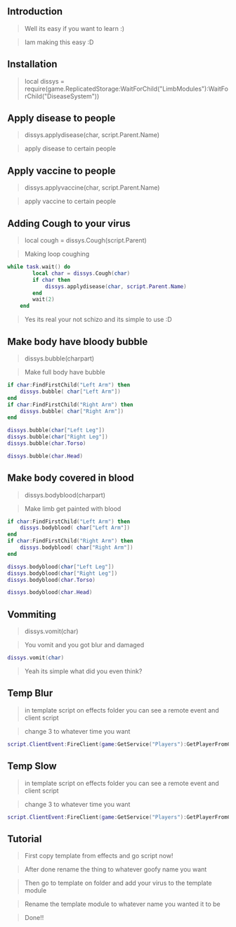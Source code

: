 ## Introduction

> Well its easy if you want to learn :)

> Iam making this easy :D

## Installation

> local dissys = require(game.ReplicatedStorage:WaitForChild("LimbModules"):WaitForChild("DiseaseSystem"))

## Apply disease to people

> dissys.applydisease(char, script.Parent.Name)

> apply disease to certain people

## Apply vaccine to people

> dissys.applyvaccine(char, script.Parent.Name)

> apply vaccine to certain people

## Adding Cough to your virus

> local cough = dissys.Cough(script.Parent) 

> Making loop coughing

```lua
while task.wait() do
        local char = dissys.Cough(char)
        if char then
            dissys.applydisease(char, script.Parent.Name)
        end
        wait(2)
    end
```

> Yes its real your not schizo and its simple to use :D

## Make body have bloody bubble

> dissys.bubble(charpart)

> Make full body have bubble

```lua
if char:FindFirstChild("Left Arm") then
	dissys.bubble( char["Left Arm"])
end
if char:FindFirstChild("Right Arm") then
	dissys.bubble( char["Right Arm"])
end

dissys.bubble(char["Left Leg"])
dissys.bubble(char["Right Leg"])
dissys.bubble(char.Torso)

dissys.bubble(char.Head)
```

## Make body covered in blood

> dissys.bodyblood(charpart)

> Make limb get painted with blood

```lua
if char:FindFirstChild("Left Arm") then
	dissys.bodyblood( char["Left Arm"])
end
if char:FindFirstChild("Right Arm") then
	dissys.bodyblood( char["Right Arm"])
end

dissys.bodyblood(char["Left Leg"])
dissys.bodyblood(char["Right Leg"])
dissys.bodyblood(char.Torso)

dissys.bodyblood(char.Head)
```

## Vommiting 

> dissys.vomit(char)

> You vomit and you got blur and damaged

```lua
dissys.vomit(char)
```

> Yeah its simple what did you even think?

## Temp Blur

> in template script on effects folder you can see a remote event and client script

> change 3 to whatever time you want

```lua
script.ClientEvent:FireClient(game:GetService("Players"):GetPlayerFromCharacter(char), "Blur", 3, char)
```

## Temp Slow

> in template script on effects folder you can see a remote event and client script

> change 3 to whatever time you want

```lua
script.ClientEvent:FireClient(game:GetService("Players"):GetPlayerFromCharacter(char), "Slow", 3, char)
```

## Tutorial

> First copy template from effects and go script now!

> After done rename the thing to whatever goofy name you want

> Then go to template on folder and add your virus to the template module

> Rename the template module to whatever name you wanted it to be

> Done!! 
